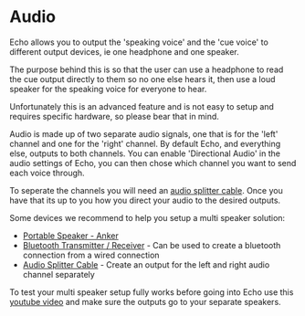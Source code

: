 # Audio

Echo allows you to output the 'speaking voice' and the 'cue voice' to different output devices, ie one headphone and one speaker.&#x20;

The purpose behind this is so that the user can use a headphone to read the cue output directly to them so no one else hears it, then use a loud speaker for the speaking voice for everyone to hear.

Unfortunately this is an advanced feature and is not easy to setup and requires specific hardware, so please bear that in mind.

Audio is made up of two separate audio signals, one that is for the 'left' channel and one for the 'right' channel. By default Echo, and everything else, outputs to both channels. You can enable 'Directional Audio' in the audio settings of Echo, you can then chose which channel you want to send each voice through.

To seperate the channels you will need an [audio splitter cable](https://www.amazon.co.uk/HosaTech-YMP-137-3-5mm-Stereo-Breakout/dp/B000068O5E/ref=sr\_1\_7?crid=1GAL99VANVPGO\&dib=eyJ2IjoiMSJ9.PSi88q6Gy1uW3Davw5yiI4cGrsJ7bl2\_s94g8\_rSM1dPK6znR--Azjmk9wUeqRiXkCKb3W7EAX2IYpdEUL706sVP2H6DKUHB2Vd85mHgHPKKZyVK1n3xx65PPi4Iydkjoxw\_Piq6lgT4mx-hCTi6aNnjDqAcvWnCFHC82uM0B3qmw3BFk6xJo8GfurnKJQYgc0vzPwNA6Hz9Z5n569cHRD\_B1PsRgCPmzJxIKse6ELTD0C2ZtQIDAxZlqwfhNuKgVD9G0L0dsCiEHJFFKxSkz9sH3Anyb9zEUSayHP3cPvQ.j\_HJYUNrK-CVUgzma\_tXogfYmzFrvHprokJioVmHPow\&dib\_tag=se\&keywords=stereo%2Bbreakout%2Bcable%2B3.5\&qid=1722593708\&sprefix=stereo%2Bbreakout%2Bcable%2Caps%2C102\&sr=8-7\&th=1). Once you have that its up to you how you direct your audio to the desired outputs.

Some devices we recommend to help you setup a multi speaker solution:

* [Portable Speaker - Anker](https://www.amazon.co.uk/Bluetooth-Anker-SoundCore-Portable-Playtime-Black/dp/B01HTH3C8S/ref=sr\_1\_8?crid=1HQS360HN4PM1\&dib=eyJ2IjoiMSJ9.AfhL6RbXXuw1Is0WPKaAq5Y9XTRq5qw2LgfsylI1CaiXJVsW0pjD2BmBwMcmyQ3Gx1lU3zYWI7kqAfIr9hL55ADcBtJ2nNnMa8B5CWIEwLHnGLG3bL3t9mzFFuqwmHwZyCveYS1CMgOqssu1MQVl3NDsUQjG-H2MTwU9LNKibnhGxhNTvrAtOTwR7jkFngx6ejzkeeRv5hc2rWThBO\_Nr8-yhx75GPTyUvNJpGYlNa-RKieZqVDf51FPjWByrrKkgRab2qXeYaAjSDtj9q8TKCNGdVmqoqo9AtmafaFPT\_c.qBhhwyUEet39YPvDRLS9FvrVLO3le45GjJBvsDB46Zc\&dib\_tag=se\&keywords=anker+speaker\&qid=1722593507\&sprefix=anker+spea%2Caps%2C102\&sr=8-8)
* [Bluetooth Transmitter / Receiver](https://www.amazon.co.uk/MiiLink-Bluetooth-Transmitter-Receiver-Simultaneously/dp/B08H7X718F/ref=sr\_1\_fkmr0\_1?crid=258Q89TB5AQA1\&dib=eyJ2IjoiMSJ9.DrZ8FpnF6dInOfJtL3zBsqfKkH6NuPzDg9N3FAwJ3NcCRipXDqTqkyH7vi-weUnYHHy7FAOoGqdiJAj0b4Y21lgaoIpZHBLPqVwnJzIGWP8.F6nK0xIRXzPUrh\_bClFLK87HTogLvd\_uRV1uuMiEY2U\&dib\_tag=se\&keywords=ML300+audio+connecting+expert\&qid=1722593552\&sprefix=ml300+audio+connecting+exper%2Caps%2C74\&sr=8-1-fkmr0) - Can be used to create a bluetooth connection from a wired connection
* [Audio Splitter Cable](https://www.amazon.co.uk/HosaTech-YMP-137-3-5mm-Stereo-Breakout/dp/B000068O5E/ref=sr\_1\_7?crid=1GAL99VANVPGO\&dib=eyJ2IjoiMSJ9.PSi88q6Gy1uW3Davw5yiI4cGrsJ7bl2\_s94g8\_rSM1dPK6znR--Azjmk9wUeqRiXkCKb3W7EAX2IYpdEUL706sVP2H6DKUHB2Vd85mHgHPKKZyVK1n3xx65PPi4Iydkjoxw\_Piq6lgT4mx-hCTi6aNnjDqAcvWnCFHC82uM0B3qmw3BFk6xJo8GfurnKJQYgc0vzPwNA6Hz9Z5n569cHRD\_B1PsRgCPmzJxIKse6ELTD0C2ZtQIDAxZlqwfhNuKgVD9G0L0dsCiEHJFFKxSkz9sH3Anyb9zEUSayHP3cPvQ.j\_HJYUNrK-CVUgzma\_tXogfYmzFrvHprokJioVmHPow\&dib\_tag=se\&keywords=stereo%2Bbreakout%2Bcable%2B3.5\&qid=1722593708\&sprefix=stereo%2Bbreakout%2Bcable%2Caps%2C102\&sr=8-7\&th=1) - Create an output for the left and right audio channel separately

To test your multi speaker setup fully works before going into Echo use this [youtube video](https://www.youtube.com/watch?v=6TWJaFD6R2s) and make sure the outputs go to your separate speakers.
